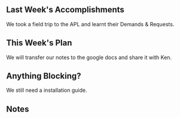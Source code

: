 ## Last Week's Accomplishments

We took a field trip to the APL and learnt their Demands & Requests.

## This Week's Plan

We will transfer our notes to the google docs and share it with Ken.

## Anything Blocking?

We still need a installation guide.

## Notes

